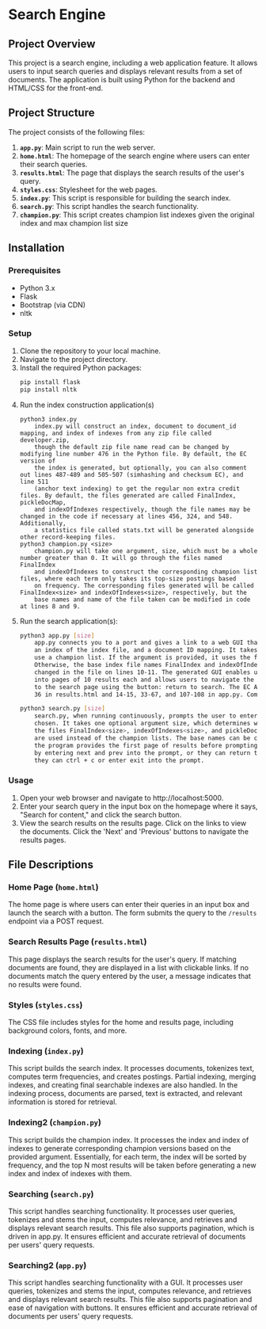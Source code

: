 # Search Engine

## Project Overview
This project is a search engine, including a web application feature. It allows users to input search queries and displays relevant results from a set of documents. The application is built using Python for the backend and HTML/CSS for the front-end.

## Project Structure
The project consists of the following files:

1. **`app.py`**: Main script to run the web server.
2. **`home.html`**: The homepage of the search engine where users can enter their search queries.
3. **`results.html`**: The page that displays the search results of the user's query.
4. **`styles.css`**: Stylesheet for the web pages.
5. **`index.py`**: This script is responsible for building the search index.
6. **`search.py`**: This script handles the search functionality.
7. **`champion.py`**: This script creates champion list indexes given the original index and max champion list size

## Installation

### Prerequisites
- Python 3.x
- Flask
- Bootstrap (via CDN)
- nltk

### Setup
1. Clone the repository to your local machine.
2. Navigate to the project directory.
3. Install the required Python packages:
    ```bash
    pip install flask
    pip install nltk
     ```
4. Run the index construction application(s)
    ```
    python3 index.py
        index.py will construct an index, document to document_id mapping, and index of indexes from any zip file called developer.zip,
        though the default zip file name read can be changed by modifying line number 476 in the Python file. By default, the EC version of 
        the index is generated, but optionally, you can also comment out lines 487-489 and 505-507 (simhashing and checksum EC), and line 511 
        (anchor text indexing) to get the regular non extra credit files. By default, the files generated are called FinalIndex, pickleDocMap, 
        and indexOfIndexes respectively, though the file names may be changed in the code if necessary at lines 456, 324, and 548. Additionally,
        a statistics file called stats.txt will be generated alongside other record-keeping files.
    python3 champion.py <size>
        champion.py will take one argument, size, which must be a whole number greater than 0. It will go through the files named FinalIndex 
        and indexOfIndexes to construct the corresponding champion list files, where each term only takes its top-size postings based
        on frequency. The corresponding files generated will be called FinalIndex<size> and indexOfIndexes<size>, respectively, but the
        base names and name of the file taken can be modified in code at lines 8 and 9.
    ```
5. Run the search application(s):
    ```bash
    python3 app.py [size]
        app.py connects you to a port and gives a link to a web GUI that enables you to search queries, given that you have an index file,
        an index of the index file, and a document ID mapping. It takes one optional argument size, which determines whether or not you
        use a champion list. If the argument is provided, it uses the files FinalIndex<size>, indexOfIndexes<size>, and pickleDocMap to run.
        Otherwise, the base index file names FinalIndex and indexOfIndexes are used instead of the champion lists. The base names can be
        changed in the file on lines 10-11. The generated GUI enables users to search queries in the search bar. It also breaks up the results
        into pages of 10 results each and allows users to navigate the next and previous pages through the next and prev buttons or to return
        to the search page using the button: return to search. The EC AI summary of each url can also be activated by uncommenting out lines
        36 in results.html and 14-15, 33-67, and 107-108 in app.py. Commented out by default during interview.
    
    python3 search.py [size]
        search.py, when running continuously, prompts the user to enter a query or to exit the program, providing paged results when the former is
        chosen. It takes one optional argument size, which determines whether or not you use a champion list. If the argument is provided, it uses
        the files FinalIndex<size>, indexOfIndexes<size>, and pickleDocMap to run. Otherwise, the base index file names FinalIndex and indexOfIndexes
        are used instead of the champion lists. The base names can be changed in the file on lines 123-124. When the entered query has results,
        the program provides the first page of results before prompting the user to enter their next actions. The users can navigate between pages
        by entering next and prev into the prompt, or they can return to the search prompt by entering search. When the user wants to exit the program,
        they can ctrl + c or enter exit into the prompt.
    ```

### Usage
1. Open your web browser and navigate to http://localhost:5000.
2. Enter your search query in the input box on the homepage where it says, "Search for content," and click the search button.
3. View the search results on the results page. Click on the links to view the documents. Click the 'Next' and 'Previous' buttons to navigate the results pages. 

## File Descriptions

### Home Page (`home.html`)
The home page is where users can enter their queries in an input box and launch the search with a button. The form submits the query to the `/results` endpoint via a POST request.

### Search Results Page (`results.html`)
This page displays the search results for the user's query. If matching documents are found, they are displayed in a list with clickable links. If no documents match the query entered by the user, a message indicates that no results were found. 

### Styles (`styles.css`)
The CSS file includes styles for the home and results page, including background colors, fonts, and more. 

### Indexing (`index.py`)
This script builds the search index. It processes documents, tokenizes text, computes term frequencies, and creates postings. Partial indexing, merging indexes, and creating final searchable indexes are also handled. In the indexing process, documents are parsed, text is extracted, and relevant information is stored for retrieval. 

### Indexing2 (`champion.py`)
This script builds the champion index. It processes the index and index of indexes to generate corresponding champion versions based on the provided argument. Essentially, for each term, the index will be sorted by frequency, and the top N most results will be taken before generating a new index and index of indexes with them.

### Searching (`search.py`)
This script handles searching functionality. It processes user queries, tokenizes and stems the input, computes relevance, and retrieves and displays relevant search results. This file also supports pagination, which is driven in app.py. It ensures efficient and accurate retrieval of documents per users' query requests.

### Searching2 (`app.py`)
This script handles searching functionality with a GUI. It processes user queries, tokenizes and stems the input, computes relevance, and retrieves and displays relevant search results. This file also supports pagination and ease of navigation with buttons. It ensures efficient and accurate retrieval of documents per users' query requests.
